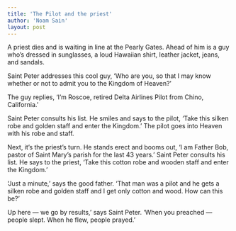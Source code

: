 ```yaml
---
title: 'The Pilot and the priest'
author: 'Noam Sain'
layout: post
---
```


A priest dies and is waiting in line at the Pearly Gates. Ahead of him is a guy who’s dressed in sunglasses, a loud Hawaiian shirt, leather jacket, jeans, and sandals.

Saint Peter addresses this cool guy, ‘Who are you, so that I may know whether or not to admit you to the Kingdom of Heaven?’

The guy replies, ‘I’m Roscoe, retired Delta Airlines Pilot from Chino, California.’

Saint Peter consults his list. He smiles and says to the pilot, ‘Take this silken robe and golden staff and enter the Kingdom.’ The pilot goes into Heaven with his robe and staff.

Next, it’s the priest’s turn. He stands erect and booms out, ‘I am Father Bob, pastor of Saint Mary’s parish for the last 43 years.’ Saint Peter consults his list. He says to the priest, ‘Take this cotton robe and wooden staff and enter the Kingdom.’

‘Just a minute,’ says the good father. ‘That man was a pilot and he gets a silken robe and golden staff and I get only cotton and wood. How can this be?’

Up here — we go by results,’ says Saint Peter. ‘When you preached — people slept. When he flew, people prayed.’
